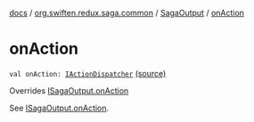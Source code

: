 [docs](../../index.md) / [org.swiften.redux.saga.common](../index.md) / [SagaOutput](index.md) / [onAction](./on-action.md)

# onAction

`val onAction: `[`IActionDispatcher`](../../org.swiften.redux.core/-i-action-dispatcher.md) [(source)](https://github.com/protoman92/KotlinRedux/tree/master/common\common-saga\src\main\kotlin/org/swiften/redux/saga/common/SagaOutput.kt#L40)

Overrides [ISagaOutput.onAction](../-i-saga-output/on-action.md)

See [ISagaOutput.onAction](../-i-saga-output/on-action.md).

